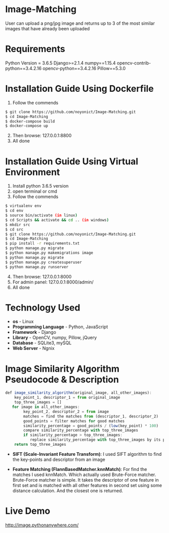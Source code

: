 # Image-Matching
User can upload a png/jpg image and returns up to 3 of the most similar images that have already been uploaded

# Requirements
Python Version = 3.6.5
Django>=2.1.4
numpy==1.15.4
opencv-contrib-python==3.4.2.16
opencv-python==3.4.2.16
Pillow==5.3.0

# Installation Guide Using Dockerfile
1. Follow the commends
```sh
$ git clone https://github.com/noyonict/Image-Matching.git
$ cd Image-Matching
$ docker-compose build
$ docker-compose up
```
2. Then browse: 127.0.0.1:8800
4. All done

# Installation Guide Using Virtual Environment
1. Install python 3.6.5 version
2. open terminal or cmd
3. Follow the commends
```sh
$ virtualenv env
$ cd env
$ source bin/activate (in linux)
$ cd Scripts && activate && cd .. (in windows)
$ mkdir src
$ cd src
$ git clone https://github.com/noyonict/Image-Matching.git
$ cd Image-Matching
$ pip install -r requirements.txt
$ python manage.py migrate
$ python manage.py makemigrations image
$ python manage.py migrate
$ python manage.py createsuperuser
$ python manage.py runserver
```
4. Then browse: 127.0.0.1:8000
5. For admin panel: 127.0.0.1:8000/admin/
6. All done


# Technology Used
- **os** - Linux
- **Programming Language** - Python, JavaScript
- **Framework** - Django
- **Library** - OpenCV, numpy, Pillow, jQuery
- **Database** - SQLite3, mySQL
- **Web Server** - Ngnix

# Image Similarity Algorithm Pseudocode & Description
```javascript
def image_similarity_algorithm(original_image, all_other_images):
    key_point_1, descriptor_1 = from original_image
    top_three_images = []
   for image in all_other_images:
        key_point_2, descriptor_2 = from image
        matches = find the matches from (descriptor_1, descriptor_2)
        good_points = filter matches for good matches
        similarity_percentage = good_points / (low(key_point) * 100)
        compare similarity_percentage with top_three_images
        if similarity_percentage > top_three_images:
           replace similarity_percentage with top_three_images by its position
    return top_three_images
```
- **SIFT (Scale-Invariant Feature Transform)**:
I used SIFT algorithm to find the key-points and descriptor from an image

- **Feature Matching (FlannBasedMatcher.knnMatch)**:
For find the matches I used knnMatch. Which actually used Brute-Force matcher. 
Brute-Force matcher is simple. It takes the descriptor of one feature in first 
set and is matched with all other features in second set using some distance 
calculation. And the closest one is returned.

# Live Demo
http://image.pythonanywhere.com/
